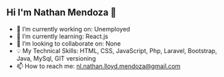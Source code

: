 ## Hi I'm Nathan Mendoza 👋

- 🔭 I’m currently working on: Unemployed
- 🌱 I’m currently learning: React.js
- 👯 I’m looking to collaborate on: None
- 💡  My Technical Skills: HTML, CSS, JavaScript, Php, Laravel, Bootstrap, Java, MySql, GIT versioning
- 📫 How to reach me:  <nl.nathan.lloyd.mendoza@gmail.com>
